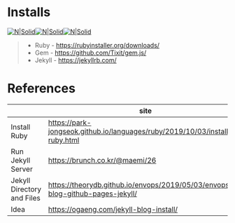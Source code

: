 Installs
=============
[![N|Solid](https://rubyinstaller.org/assets/gembox_sub.png)](https://rubyinstaller.org/downloads/)[![N|Solid](https://raw.githubusercontent.com/Tixit/gem.js/HEAD/gem-title.png)](https://rubyinstaller.org/downloads/)[![N|Solid](https://jekyllrb.com/img/logo-2x.png)](https://jekyllrb.com/)
> * Ruby - https://rubyinstaller.org/downloads/
> * Gem - https://github.com/Tixit/gem.js/
> * Jekyll - https://jekyllrb.com/


References
=============

|  | site |
| ------ | ------ |
| Install Ruby | https://park-jongseok.github.io/languages/ruby/2019/10/03/installing-ruby.html |
| Run Jekyll Server | https://brunch.co.kr/@maemi/26 |
| Jekyll Directory and Files | https://theorydb.github.io/envops/2019/05/03/envops-blog-github-pages-jekyll/ |
| Idea | https://ogaeng.com/jekyll-blog-install/ |
